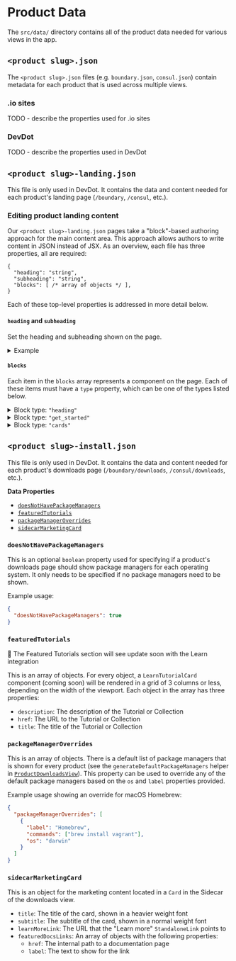 # Product Data

The `src/data/` directory contains all of the product data needed for various views in the app.

## `<product slug>.json`

The `<product slug>.json` files (e.g. `boundary.json`, `consul.json`) contain metadata for each product that is used across multiple views.

### .io sites

TODO - describe the properties used for .io sites

### DevDot

TODO - describe the properties used in DevDot

## `<product slug>-landing.json`

This file is only used in DevDot. It contains the data and content needed for each product's landing page (`/boundary`, `/consul`, etc.).

### Editing product landing content

Our `<product slug>-landing.json` pages take a "block"-based authoring approach for the main content area. This approach allows authors to write content in JSON instead of JSX. As an overview, each file has three properties, all are required:

```json5
{
  "heading": "string",
  "subheading": "string",
  "blocks": [ /* array of objects */ ], 
}
```

Each of these top-level properties is addressed in more detail below.

#### `heading` and `subheading`

Set the heading and subheading shown on the page.

<details>
<summary>Example</summary>

Source: 

```json5
{
  "heading": "Waypoint Documentation", 
  "subheading": "Use Waypoint to deliver a PaaS-like experience for Kubernetes, ECS, and other platforms.", 
  "blocks": [ /* ... */ ],
}
```

Result:

![](https://user-images.githubusercontent.com/4624598/158818382-e78ea677-85c1-41aa-92b4-ca8714f06f2d.png)

</details>

#### `blocks`

Each item in the `blocks` array represents a component on the page. Each of these items must have a `type` property, which can be one of the types listed below.

<!-- block: type heading -->

<details>
<summary>Block type: <code>"heading"</code></summary>

Heading blocks render HTML heading elements using [our Heading component](../components/heading/index.tsx). Each block accepts the following properties:

| Property | Type | Details |
| --- | --- | --- |
| `type` | `"heading"` | Block type |
| `heading` | `string` | Text for the heading |
| `level` | [`2 \| 3 \| 4 \| 5 \| 6`](../components/heading/types.ts) | Semantic heading level, for example `2` becomes `<h2>`. Note that there is already an `<h1>` rendered for the page, so only these values should be used. |
| `size` | [`100 \| 200 \| 300 \| 400 \| 500`](../components/heading/types.ts) | Visual size of the heading. `500` is the largest size and `100` is the smallest. Visual size should generally reflect the semantic level, with `h2 = 300`, `h3 = 200`, and `h4` and below at the `100` size.

Example: `h2` with `300` size:

```json5
{
  "type": "heading",
  "heading": "Featured Reference Docs",
  "level": 2,
  "size": 300,
}
```

![](https://user-images.githubusercontent.com/4624598/158818745-a20d1892-efa6-4053-9d00-811645d642aa.png)

Example: `h2` with `400` size:

```json5
{
  "type": "heading",
  "heading": "Explore Waypoint Documentation",
  "level": 2,
  "size": 400,
}
```

![](https://user-images.githubusercontent.com/4624598/158818617-2b8ce029-ad41-4081-8701-869d51abf40b.png)

</details>

<!-- block type: get_started -->

<details>
<summary>Block type: <code>"get_started"</code></summary>

The `"get_started"` block renders a heading, descriptive text, and a single link alongside a product icon.

| Property | Type | Details |
| --- | --- | --- |
| `type` | `"get_started"` | Block type |
| `product` | [ProductSlug](../types/products.ts) | Product icon to be shown. |
| `heading` | `string` | Text for the heading |
| `text` | `string` | Descriptive text shown below the heading |
| `link` | `{ text: string, url: string }` | [`StandaloneLink`](../components/standalone-link/index.tsx) shown below the body text |

Example: Waypoint `"get_started"` block

```json5
{
  "type": "get_started",
  "product": "waypoint",
  "heading": "Introduction to Waypoint",
  "text": "Welcome to Waypoint! This introduction section covers what Waypoint is, the problem Waypoint aims to solve, and how Waypoint compares to other software.",
  "link": {
    "text": "Get Started",
    "url": "/waypoint/docs/intro"
  }
}
```

![](https://user-images.githubusercontent.com/4624598/158821262-03798dca-12e6-487b-ac3e-e8bab51be8b1.png)

</details>

<!-- block type: cards -->

<details>
<summary>Block type: <code>"cards"</code></summary>

The `"cards"` block displays a grid of `CardLink`s, each linked using a single `url`.

| Property | Type | Details |
| --- | --- | --- |
| `type` | `"cards"` | Block type |
| `columns` | `2 \| 3` | The maximum number of columns |
| `cards` | `Array<{ icon, iconBrandColor, heading, text, url, tags }>` | An array of objects, described in detail below |

Each item in the `cards` array has the following structure:

| Property | Type | Details |
| --- | --- | --- |
| `icon` | (optional) `string` | Optional icon to show at the top of the card. Must be one of the keys in [the card component's icon dictionary](../views/product-landing/components/cards/icon-dict.js) |
| `iconBrandColor` | (optional) [Products](https://github.com/hashicorp/web-platform-packages/blob/69b2cf609a254c0f469142266ecb60ffe04cbc7a/packages/product-meta/index.tsx#L11) string or `"neutral" \| "neutral-dark"` | Optional brand color override to apply to the icon. Defaults to the current product context. |
| `heading` | `string` | Text for the card heading |
| `text` | `string` | Text for the card body |
| `url` | `string` | URL to link to |
| `tags` | (optional) `Array<string>` | Optional array of tags, to be displayed as icons at the bottom of the card. Each tag string be one of the keys in [the card component's tag dictionary](../views/product-landing/components/cards/tag-icon-dict.js) |

Example: 2-column cards with icons

```json5
{
  "type": "cards",
  "columns": 2,
  "cards": [
    {
      "icon": "IconDocs",
      "heading": "Waypoint Reference Documentation",
      "text": "Learn and develop your knowledge of Waypoint with these tutorials and code resources.",
      "url": "/waypoint/docs"
    },
    {
      "icon": "IconTerminal",
      "heading": "Waypoint CLI",
      "text": "Waypoint is controlled via a very easy to use command-line interface (CLI).",
      "url": "/waypoint/commands"
    },
    {
      "icon": "IconBox",
      "heading": "Waypoint Plugins",
      "text": "Waypoint uses a plugin architecture to provide its build, registry, deploy, and release abilities.",
      "url": "/waypoint/plugins"
    },
    {
      "icon": "IconDownload",
      "heading": "Waypoint Downloads",
      "text": "Please download the proper package for your operating system and architecture.",
      "url": "/waypoint/downloads"
    }
  ]
}
```

![](https://user-images.githubusercontent.com/4624598/158826286-cc94d884-fad7-4d5f-a3f5-52f4b931d7a6.png)

Example: 3-column cards with tags

```json5
{
  "type": "cards",
  "columns": 3,
  "cards": [
    {
      "heading": "Introduction to Waypoint",
      "text": "Deploying applications in the DevOps landscape can be confusing with so many...",
      "tags": ["video", "waypoint"],
      "url": "https://learn.hashicorp.com/tutorials/waypoint/get-started-intro"
    },
    {
      "heading": "Get Started - Kubernetes",
      "text": "Build, deploy, and release applications to a Kubernetes cluster.",
      "tags": ["video", "waypoint"],
      "url": "https://learn.hashicorp.com/collections/waypoint/get-started-kubernetes"
    },
    {
      "heading": "Get Started - Nomad",
      "text": "Build, deploy, and release applications to a Nomad cluster.",
      "tags": ["video", "waypoint"],
      "url": "https://learn.hashicorp.com/collections/waypoint/get-started-nomad"
    },
    {
      "heading": "Get Started - Docker",
      "text": "Start using Waypoint in only a few minutes on a local Docker instance.",
      "tags": ["video", "waypoint"],
      "url": "https://learn.hashicorp.com/tutorials/waypoint/get-started-docker"
    },
    {
      "heading": "Deploy an Application to AWS Elastic Container",
      "text": "Run a NodeJS application onto AWS elastic container Service...",
      "tags": ["video", "waypoint"],
      "url": "https://learn.hashicorp.com/tutorials/waypoint/aws-ecs"
    },
    {
      "heading": "Deploy an Application to Google Cloud Run",
      "text": "Run an application on Google Cloud Run with Waypoint",
      "tags": ["video", "waypoint"],
      "url": "https://learn.hashicorp.com/tutorials/waypoint/google-cloud-run"
    }
  ]
}
```

![](https://user-images.githubusercontent.com/4624598/158826414-e4f7a18c-cfd8-4b8b-bc4e-58e58cb0224d.png)

</details>

## `<product slug>-install.json`

This file is only used in DevDot. It contains the data and content needed for each product's downloads page (`/boundary/downloads`, `/consul/downloads`, etc.).

**Data Properties**

- [`doesNotHavePackageManagers`](#doesnothavepackagemanagers)
- [`featuredTutorials`](#featuredtutorials)
- [`packageManagerOverrides`](#packagemanageroverrides)
- [`sidecarMarketingCard`](#sidecarmarketingcard)

### `doesNotHavePackageManagers`

This is an optional `boolean` property used for specifying if a product's downloads page should show package managers for each operating system. It only needs to be specified if no package managers need to be shown.

Example usage:

```json
{
  "doesNotHavePackageManagers": true
}
```

### `featuredTutorials`

🚧 The Featured Tutorials section will see update soon with the Learn integration

This is an array of objects. For every object, a `LearnTutorialCard` component (coming soon) will be rendered in a grid of 3 columns or less, depending on the width of the viewport. Each object in the array has three properties:

- `description`: The description of the Tutorial or Collection
- `href`: The URL to the Tutorial or Collection
- `title`: The title of the Tutorial or Collection

### `packageManagerOverrides`

This is an array of objects. There is a default list of package managers that is shown for every product (see the `generateDefaultPackageManagers` helper in [`ProductDownloadsView`](../views/product-downloads-view/helpers.ts)). This property can be used to override any of the default package managers based on the `os` and `label` properties provided.

Example usage showing an override for macOS Homebrew:

```json
{
  "packageManagerOverrides": [
    {
      "label": "Homebrew",
      "commands": ["brew install vagrant"],
      "os": "darwin"
    }
  ]
}
```

### `sidecarMarketingCard`

This is an object for the marketing content located in a `Card` in the Sidecar of the downloads view.

- `title`: The title of the card, shown in a heavier weight font
- `subtitle`: The subtitle of the card, shown in a normal weight font
- `learnMoreLink`: The URL that the "Learn more" `StandaloneLink` points to
- `featuredDocsLinks`: An array of objects with the following properties:
  - `href`: The internal path to a documentation page
  - `label`: The text to show for the link
